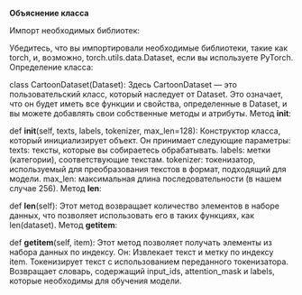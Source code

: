 **Объяснение класса**

Импорт необходимых библиотек:

Убедитесь, что вы импортировали необходимые библиотеки, такие как torch, и, возможно, torch.utils.data.Dataset, если вы используете PyTorch.
Определение класса:

class CartoonDataset(Dataset): Здесь CartoonDataset — это пользовательский класс, который наследует от Dataset. Это означает, что он будет иметь все функции и свойства, определенные в Dataset, и вы можете добавлять свои собственные методы и атрибуты.
Метод __init__:

def __init__(self, texts, labels, tokenizer, max_len=128): Конструктор класса, который инициализирует объект. Он принимает следующие параметры:
texts: тексты, которые вы собираетесь обрабатывать.
labels: метки (категории), соответствующие текстам.
tokenizer: токенизатор, используемый для преобразования текстов в формат, подходящий для модели.
max_len: максимальная длина последовательности (в нашем случае 256).
Метод __len__:

def __len__(self): Этот метод возвращает количество элементов в наборе данных, что позволяет использовать его в таких функциях, как len(dataset).
Метод __getitem__:

def __getitem__(self, item): Этот метод позволяет получать элементы из набора данных по индексу. Он:
Извлекает текст и метку по индексу item.
Токенизирует текст с использованием переданного токенизатора.
Возвращает словарь, содержащий input_ids, attention_mask и labels, которые необходимы для обучения модели.

